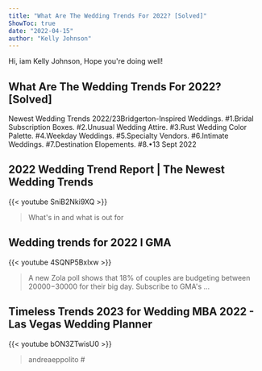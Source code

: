 ```yaml
---
title: "What Are The Wedding Trends For 2022? [Solved]"
ShowToc: true 
date: "2022-04-15"
author: "Kelly Johnson" 
---
```


Hi, iam Kelly Johnson, Hope you're doing well!
## What Are The Wedding Trends For 2022? [Solved]
 Newest Wedding Trends 2022/23Bridgerton-Inspired Weddings. #1.Bridal Subscription Boxes. #2.Unusual Wedding Attire. #3.Rust Wedding Color Palette. #4.Weekday Weddings. #5.Specialty Vendors. #6.Intimate Weddings. #7.Destination Elopements. #8.•13 Sept 2022

## 2022 Wedding Trend Report | The Newest Wedding Trends
{{< youtube SniB2Nki9XQ >}}
>What's in and what is out for 

## Wedding trends for 2022 l GMA
{{< youtube 4SQNP5BxIxw >}}
>A new Zola poll shows that 18% of couples are budgeting between $20000-$30000 for their big day. Subscribe to GMA's ...

## Timeless Trends 2023 for Wedding MBA 2022 - Las Vegas Wedding Planner
{{< youtube bON3ZTwisU0 >}}
>andreaeppolito #

